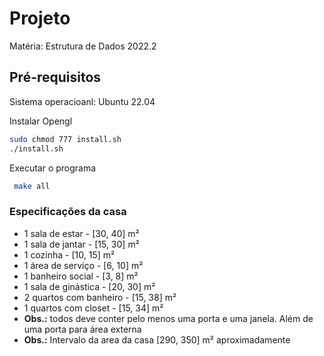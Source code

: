# Projeto
Matéria: Estrutura de Dados 2022.2

## Pré-requisitos

Sistema operacioanl: Ubuntu 22.04

Instalar Opengl
```bash
sudo chmod 777 install.sh
./install.sh
```

Executar o programa
```bash
 make all
```

### Especificações da casa

+ 1 sala de estar - [30, 40] m²
+ 1 sala de jantar - [15, 30] m²
+ 1 cozinha - [10, 15] m²
+ 1 área de serviço - [6, 10] m²
+ 1 banheiro social - [3, 8] m²
+ 1 sala de ginástica - [20, 30] m²
+ 2 quartos com banheiro - [15, 38] m²
+ 1 quartos com closet - [15, 34] m²
+ **Obs.:** todos deve conter pelo menos uma porta e uma janela. Além de uma porta para área externa
+ **Obs.:** Intervalo da area da casa [290, 350] m² aproximadamente 